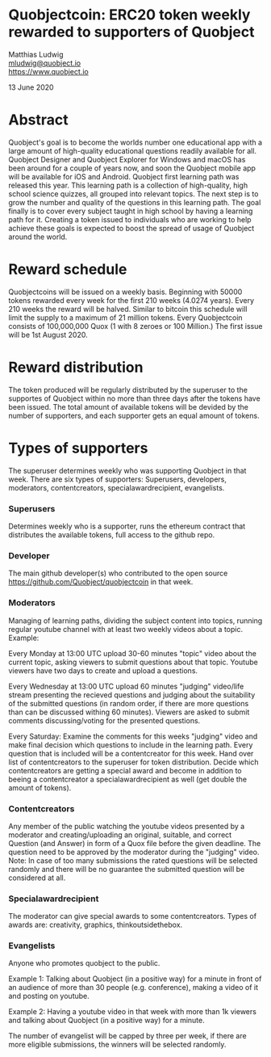 # Quobjectcoin: ERC20 token weekly rewarded to supporters of Quobject

Matthias Ludwig   
mludwig@quobject.io   
https://www.quobject.io   

13 June 2020

# Abstract

Quobject's goal is to become the worlds number one educational app with a large amount of high-quality educational questions readily available for all. Quobject Designer and Quobject Explorer for Windows and macOS has been around for a couple of years now, and soon the Quobject mobile app will be available for iOS and Android. Quobject first learning path was released this year. This learning path is a collection of high-quality, high school science quizzes, all grouped into relevant topics. The next step is to grow the number and quality of the questions in this learning path. The goal finally is to cover every subject taught in high school by having a learning path for it. Creating a token issued to individuals who are working to help achieve these goals is expected to boost the spread of usage of Quobject around the world.


# Reward schedule

Quobjectcoins will be issued on a weekly basis. Beginning with 50000 tokens rewarded every week for the first 210 weeks (4.0274 years). Every 210 weeks the reward will be halved. Similar to bitcoin this schedule will limit the supply to a maximum of 21 million tokens. 
Every Quobjectcoin consists of 100,000,000 Quox (1 with 8 zeroes or 100 Million.) The first issue will be 1st August 2020.

# Reward distribution

The token produced will be regularly distributed by the superuser to the supportes of Quobject within no more than three days after the tokens have been issued. The total amount of available tokens will be devided by the number of supporters, and each supporter gets an equal amount of tokens.

# Types of supporters

The superuser determines weekly who was supporting Quobject in that week. There are six types of supporters: Superusers, developers, moderators, contentcreators, specialawardrecipient, evangelists. 

### Superusers

Determines weekly who is a supporter, 
runs the ethereum contract that distributes the available tokens, full access to the github repo.

### Developer

The main github developer(s) who contributed to the open source https://github.com/Quobject/quobjectcoin in that week.

### Moderators

Managing of learning paths, dividing the subject content into topics, running regular youtube channel with at least two weekly videos about a topic. Example: 

Every Monday at 13:00 UTC upload 30-60 minutes "topic" video about the current topic, asking viewers to submit questions about that topic. Youtube viewers have two days to create and upload a questions.

Every Wednesday at 13:00 UTC upload 60 minutes "judging" video/life stream presenting the recieved questions and judging about the suitability of the submitted questions (in random order, if there are more questions than can be discussed withing 60 minutes). Viewers are asked to submit comments discussing/voting for the presented questions.

Every Saturday: Examine the comments for this weeks "judging" video and make final decision which questions to include in the learning path. Every question that is included will be a contentcreator for this week. Hand over list of contentcreators to the superuser for token distribution. Decide which contentcreators are getting a special award and become in addition to beeing a contentcreator a specialawardrecipient as well (get double the amount of tokens).

### Contentcreators

Any member of the public watching the youtube videos presented by a moderator and creating/uploading an original, suitable, and correct Question (and Answer) in form of a Quox file before the given deadline. The question need to be approved by the moderator during the "judging" video. Note: In case of too many submissions the rated questions will be selected randomly and there will be no guarantee the submitted question will be considered at all.

### Specialawardrecipient

The moderator can give special awards to some contentcreators. Types of awards are: creativity, graphics, thinkoutsidethebox.

### Evangelists

Anyone who promotes quobject to the public. 

Example 1: Talking about Quobject (in a positive way) for a minute in front of an audience of more than 30 people (e.g. conference), making a video of it and posting on youtube.

Example 2: Having a youtube video in that week with more than 1k viewers and talking about Quobject (in a positive way) for a minute.

The number of evangelist will be capped by three per week, if there are more eligible submissions, the winners will be selected randomly.


